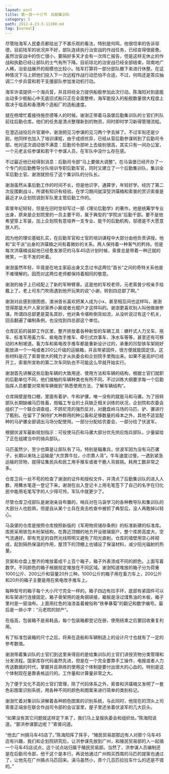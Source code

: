 ```yaml
---
layout: post
title: 第一百一十三节　后勤集训队
category: 5
path: 2012-4-23-5-11300.md
tag: [normal]
---
```


尽管陆海军人民委员都给出了不甚乐观的看法，特别是何鸣，他很坦率的告诉邬德，目前陆军的状况并不好，部队连续执行治安战的作战任务，已经变得很疲惫。虽然治安战中的伤亡很小，要隔好多天才会有一次阵亡报告，但是这样无休止的作战和执勤已经让部队的士气有所下降。目前琼北的治安战已经全部结束，琼南地广人稀，治安战展开的规模也比较小。陆军打算将一部分部队撤下来进行休整。在这种情况下马上把他们投入下一次远程作战行动恐怕不合适。不过，何鸣还是答应抽调二个步兵营和若干支援部队参加发动机行动。

海军许诺提供一个海兵营，并且将经全力提供船舰参加此次行动。陈海阳对到底能出动多少舰船心中无底旧式船只正在全面整修，海军能投入的船舰数量很大程度上取决于临高和香港两个造船厂的造船速度。

就在杨增忙着接待施奈德等人的时候。谢澍正带着马袅堡后勤集训队的士官们列队前往后勤仓库。他们的任务是清点整理新到的物资，同时即时学习新得管理流程。

在澄迈战役后升官潮中，谢澍把见习参谋的见习两个字去掉了。不过军衔还是少尉。他同样也加入了培训课程，由于成绩优异，已经从营后勤参谋转到了后勤司令部。他对这次调动很不满意：后勤司令部听上去级别很高，其实只有一间办公室，一个元老主任参谋和若干个参谋人员，在军队中没什么存在感。

不过最近他已经得到消息：后勤司令部“马上要做大调整”。在马袅堡已经开办了一个专门的后勤教导分队培训专职后勤军官，同时又建立了一个后勤集训队，集训全军后勤士官。谢澍就担任了这个集训队的分队长。

谢澍虽然从事后勤工作的时间不长，但是他识字，通算学，年轻好学。经历了第二次反围剿战斗，所谓有知识有经验。在学习期间就深受洪璜楠和索普的赏识索普是最近才从企划院调到军队里主管后勤工作的。

索普年纪轻轻，但是在旧时空却写过一部《理论后勤学》的著作。他是统筹学专业出身，原来是企划院里的一员主要干将，属于典型的“学院派”后勤干部。要不是他希望穿上军装，加上企划院有意培养一支专业、能干的后勤机构，邬德是不大愿意放人的。

因为他的理论基础扎实，在后勤军官和士官的培训课程中大部分由他负责讲授。他和“实干派”出身的洪璜楠之间有着微妙的关系。两人保持着一种客气的矜持。但是每次洪璜楠谈起他已经愈发渺茫的马车4S店计划时候，索普总是带着一种迁就的微笑，一言不发的听着。

谢澍虽然年轻，毕竟是在地主家庭出身又念过书这两位“首长”之间的奇特关系他是不难理解的。因而对这两位老师都保持着相同的敬意。

谢澍的袖子上已经配上了新的军种臂章。这是他的军校老师，元老索普少校亲手给戴上了。老上司东门吹雨遇到他开玩笑的说“小谢，转到四总部了啊。”

谢澍对此感到很困惑，澳洲首长喜欢把某人成为小x、甚至相互间也这样叫，谢澍觉得那是大户人家对家养小厮或者光棍户才这样叫的。谢澍更喜欢别人叫他做谢参谋。所谓四总部更是莫名其妙，他对条令堪称倒背如流，从没听说过有这个机关，回去翻遍了编制条例，也没找到四总部这个单位。

仓库区前的装卸工作区里，整齐排放着各种新型的车辆工具：螺杆式人力叉车、拖车、标准军用畜力车、紫电改手推车、牵引式炊事车、净水车等等，甚至还有可移动的木制坡道。畜力车和紫电改手推车都是重新设计过的，承重的凹型铁车架刚好能放进一个一吨或者200公斤级的运输箱，并且带紧固件，很方便就能固定住。这些材料是花了索普很大的精力才从执委会和企划院手里掏出来。如果不是高炉已经开工，索普所宣称的第二次车同轨也不可能这么早就开始实行。

谢澍首先讲解这些后勤车辆的大致用途、使用方法和车辆的结构，根据士官们就职的后勤单位不同，他们接触的车辆种类也有所不同，不过训练大纲要求每一个后勤指挥人员都要对常用车辆做到“熟悉使用方法，了解车辆结构”。

仓库隔壁是牲口棚，里面有着驴、牛和驴骡，唯一没有的就是马和马骡。为了扭转部队长期缺编马匹牲畜，炮辎工专业的士兵缺乏相关训练的状况，企划院和农委会组织了一个联合调查组，不顾尼克的强烈反对，对磨盘岭马场的马匹、驴、骡进行了甄别。在留下了保持扩大种群用的种公畜和足够数量的母本之外，其他不适宜配种的马驴骡全部调出马场分配使用。一部分分配给农委会，一部分给了伏波军。

根据伏波军最新规划指示：可役使马匹和马骡大部分优先供应炮兵部队，少量留给了正在组建当中的骑兵部队。

马匹虽然少，至少也算是让部队有了马。特别是辎重兵，伏波军因为没有马匹骡子，长期以来陆上运输是“大宗靠牛拉，小宗靠人背”。牛车速度过慢，一遇到紧急运输的货物，就得征集民兵和民工用手推车或者干脆人背肩挑。耗用工数非常之多。

仓库卫兵一丝不苟的检查了谢澍的证件和授权文件，并清点了后勤集训队的进入人数，用蘸水笔逐一登记下来。谢澍在出入登记卡上用毛笔签下了自己的名字在归化民中能用毛笔写字的人少得可怜，军队中就更少了。

尽管仓库卫戍部队是谢澍亲自布置的，哨兵对在马袅学习的各种教导队和集训队的大部分人也脸熟，但是自从某个士兵在突击检查中被抓了典型后，没人再敢掉以轻心。

马袅堡的仓库是按照仓库按照新版的《军用物资储存条例》的标准新建的标准库。库房采用铁包木桁架结构，在靠近顶棚的地方开设玻璃窗户，整个库房高度大，空气流通好。即有充足的自然光线照明又避免了阳光直射。仓库的墙壁用空心砖砌成，起到隔热保温的作用，屋顶下的顶棚上也铺设了保温材料，减少阳光辐射的热量。

货架和仓盘上整齐的堆放着成千上百个箱子，箱子外表漆成不同的颜色，上面写着数字。不同颜色的箱子根据规定堆放在不同区域。谢澍知道堆放的箱子分为荷重1000公斤、200公斤和容量20升三种。1000公斤的箱子用在畜力车上，200公斤和20升的箱子主要是用在紫电改手推车上。

每种型号的箱子每个大小尺寸完全一样的。箱子四边有拉手环，底部有紧固件可以和车架进行连接固定。箱子骨架用的是角钢铆接，箱板是涂过煤焦油的木板，箱子里衬是一层油布。上面用红色的油漆盖着被俗称“铁拳暴菊”的戳记和数字编号。最后是一排小字：“元老院的财产”。

在临高，包装箱不是易耗品，每个包装箱都登记在册，使用结束之后要回收重复利用。

有了标准包装箱的尺寸之后，将来在造船和车辆制造上的设计尺寸也就有了一定的参考数值。

谢澍带着集训队的士官们到这里来得目的是给集训队的士官们讲授货物分类管理和分发流程。国家库存代码虽然先进，但是在一个完全要靠手工操作，电报或者人力传送数据的时代，掌握并且熟练的使用这个体制是要付出很大的心血的。特别是这个体制现在是靠表格运行的。工作量和计算量非常之大。

为了便于文化不高的士官们管理，除了代码体系之外，索普和洪璜楠又发明了一套色彩图案识别系统，用各种不同的颜色和图案来进行简单的类别标记。

谢澍忙着对集训队讲解着各种颜色图案的识别系统，与此同时，他现在的顶头上司索普正端坐在联合作战司令部的会议室里，屋子里还坐着伏波军的几大巨头。

“如果没有其它问题就这样定下来了，我们马上呈报执委会和组织处。”陈海阳说道。“那洪参谋那边呢？”索普问道。

“他去广州搞马车4S店了。”陈海阳挥了挥手，“殖民贸易部那边有人对那个马车4S店有兴趣，我们和企划院研究后，让洪参谋先放到广州，和殖民贸易部的人一起搞一个马车4S店试点，这个试点站归属于殖民贸易部。当然了，洪参谋人员编制还是在后勤司令部，他干这个是本行。再说他通过广州购买西南的马匹的提案也通过了，让他先在广州搞点马匹回来。滇马虽然小，弄个几百匹拉拉车什么的还是不错的。”